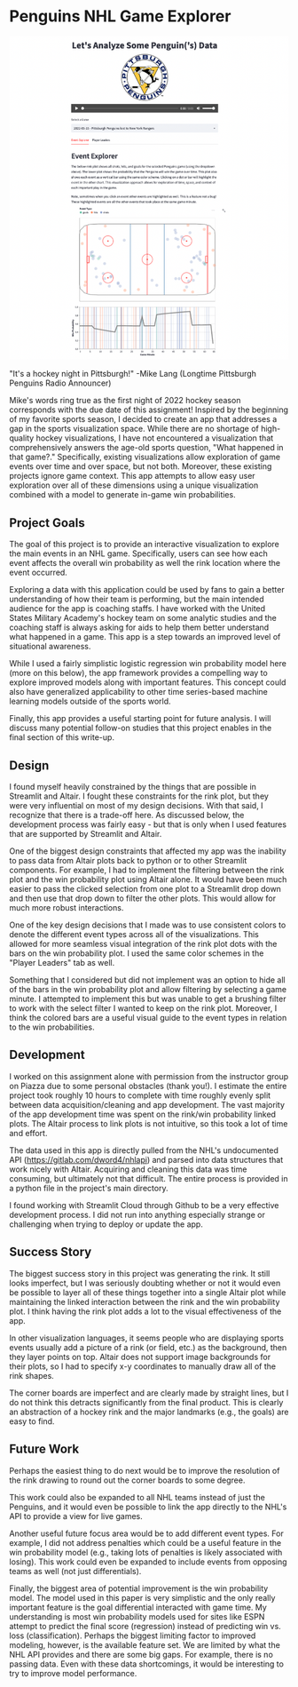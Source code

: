 # Penguins NHL Game Explorer

![](www/screenshot.png)

"It's a hockey night in Pittsburgh!" -Mike Lang (Longtime Pittsburgh Penguins Radio Announcer)

Mike's words ring true as the first night of 2022 hockey season corresponds with the due date of this assignment!  Inspired by the beginning of my favorite sports season, I decided to create an app that addresses a gap in the sports visualization space.  While there are no shortage of high-quality hockey visualizations, I have not encountered a visualization that comprehensively answers the age-old sports question, "What happened in that game?."  Specifically, existing visualizations allow exploration of game events over time and over space, but not both.  Moreover, these existing projects ignore game context.  This app attempts to allow easy user exploration over all of these dimensions using a unique visualization combined with a model to generate in-game win probabilities.

## Project Goals

The goal of this project is to provide an interactive visualization to explore the main events in an NHL game.  Specifically, users can see how each event affects the overall win probability as well the rink location where the event occurred.  

Exploring a data with this application could be used by fans to gain a better understanding of how their team is performing, but the main intended audience for the app is coaching staffs. I have worked with the United States Military Academy's hockey team on some analytic studies and the coaching staff is always asking for aids to help them better understand what happened in a game.  This app is a step towards an improved level of situational awareness.  

While I used a fairly simplistic logistic regression win probability model here (more on this below), the app framework provides a compelling way to explore improved models along with  important features.  This concept could also have generalized applicability to other time series-based machine learning models outside of the sports world.

Finally, this app provides a useful starting point for future analysis.  I will discuss many potential follow-on studies that this project enables in the final section of this write-up.

## Design

I found myself heavily constrained by the things that are possible in Streamlit and Altair.  I fought these constraints for the rink plot, but they were very influential on most of my design decisions.  With that said, I recognize that there is a trade-off here.  As discussed below, the development process was fairly easy - but that is only when I used features that are supported by Streamlit and Altair.

One of the biggest design constraints that affected my app was the inability to pass data from Altair plots back to python or to other Streamlit components.  For example, I had to implement the filtering between the rink plot and the win probability plot using Altair alone.  It would have been much easier to pass the clicked selection from one plot to a Streamlit drop down and then use that drop down to filter the other plots.  This would allow for much more robust interactions.

One of the key design decisions that I made was to use consistent colors to denote the different event types across all of the visualizations.  This allowed for more seamless visual integration of the rink plot dots with the bars on the win probability plot.  I used the same color schemes in the "Player Leaders" tab as well.  

Something that I considered but did not implement was an option to hide all of the bars in the win probability plot and allow filtering by selecting a game minute.  I attempted to implement this but was unable to get a brushing filter to work with the select filter I wanted to keep on the rink plot.  Moreover, I think the colored bars are a useful visual guide to the event types in relation to the win probabilities.

## Development

I worked on this assignment alone with permission from the instructor group on Piazza due to some personal obstacles (thank you!).  I estimate the entire project took roughly 10 hours to complete with time roughly evenly split between data acquisition/cleaning and app development.  The vast majority of the app development time was spent on the rink/win probability linked plots.  The Altair process to link plots is not intuitive, so this took a lot of time and effort.

The data used in this app is directly pulled from the NHL's undocumented API (https://gitlab.com/dword4/nhlapi) and parsed into data structures that work nicely with Altair.  Acquiring and cleaning this data was time consuming, but ultimately not that difficult.  The entire process is provided in a python file in the project's main directory.

I found working with Streamlit Cloud through Github to be a very effective development process.  I did not run into anything especially strange or challenging when trying to deploy or update the app.  

## Success Story

The biggest success story in this project was generating the rink.  It still looks imperfect, but I was seriously doubting whether or not it would even be possible to layer all of these things together into a single Altair plot while maintaining the linked interaction between the rink and the win probability plot.  I think having the rink plot adds a lot to the visual effectiveness of the app.

In other visualization languages, it seems people who are displaying sports events usually add a picture of a rink (or field, etc.) as the background, then they layer points on top.  Altair does not support image backgrounds for their plots, so I had to specify x-y coordinates to manually draw all of the rink shapes.

The corner boards are imperfect and are clearly made by straight lines, but I do not think this detracts significantly from the final product.  This is clearly an abstraction of a hockey rink and the major landmarks (e.g., the goals) are easy to find.

## Future Work

Perhaps the easiest thing to do next would be to improve the resolution of the rink drawing to round out the corner boards to some degree.

This work could also be expanded to all NHL teams instead of just the Penguins, and it would even be possible to link the app directly to the NHL's API to provide a view for live games.

Another useful future focus area would be to add different event types.  For example, I did not address penalties which could be a useful feature in the win probability model (e.g., taking lots of penalties is likely associated with losing).  This work could even be expanded to include events from opposing teams as well (not just differentials).

Finally, the biggest area of potential improvement is the win probability model.  The model used in this paper is very simplistic and the only really important feature is the goal differential interacted with game time.  My understanding is most win probability models used for sites like ESPN attempt to predict the final score (regression) instead of predicting win vs. loss (classification).  Perhaps the biggest limiting factor to improved modeling, however, is the available feature set.  We are limited by what the NHL API provides and there are some big gaps.  For example, there is no passing data.  Even with these data shortcomings, it would be interesting to try to improve model performance.  

